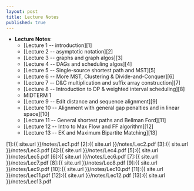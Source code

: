 ```yaml
---
layout: post
title: Lecture Notes
published: true
---
```


* **Lecture Notes**:
    * [Lecture 1 -- introduction][1]
    * [Lecture 2 -- asymptotic notation][2]
    * [Lecture 3 -- graphs and graph algos][3]
    * [Lecture 4 -- DAGs and scheduling algos][4]
    * [Lecture 5 -- Single-source shortest path and MST][5]
    * [Lecture 6 -- More MST, Clustering & Divide-and-Conquer][6]
    * [Lecture 7 -- D&C multiplication and suffix array construction][7]
    * [Lecture 8 -- Introduction to DP & weighted interval scheduling][8]
    * MIDTERM 1
    * [Lecture 9 -- Edit distance and sequence alignment][9]
    * [Lecture 10 -- Alignment with general gap penalties and in linear space][10]
    * [Lecture 11 -- General shortest paths and Bellman Ford][11]
    * [Lecture 12 -- Intro to Max Flow and FF algorithm][12]
    * [Lecture 13 -- EK and Maximum Bipartite Matching][13]




[1]:{{ site.url }}/notes/Lec1.pdf
[2]:{{ site.url }}/notes/Lec2.pdf
[3]:{{ site.url }}/notes/Lec3.pdf
[4]:{{ site.url }}/notes/Lec4.pdf
[5]:{{ site.url }}/notes/Lec5.pdf
[6]:{{ site.url }}/notes/Lec6.pdf
[7]:{{ site.url }}/notes/Lec7.pdf
[8]:{{ site.url }}/notes/Lec8.pdf
[9]:{{ site.url }}/notes/Lec9.pdf
[10]:{{ site.url }}/notes/Lec10.pdf
[11]:{{ site.url }}/notes/Lec11.pdf
[12]:{{ site.url }}/notes/Lec12.pdf
[13]:{{ site.url }}/notes/Lec13.pdf
